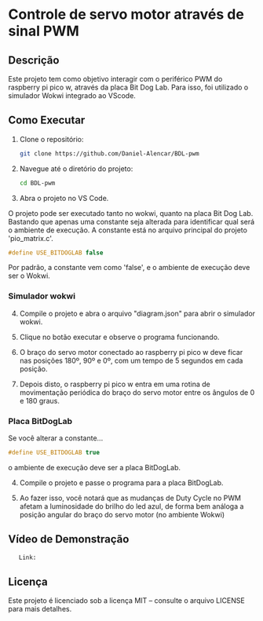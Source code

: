 # Controle de servo motor através de sinal PWM

## Descrição
Este projeto tem como objetivo interagir com o periférico PWM do raspberry pi pico w, através da placa Bit Dog Lab. Para isso, foi utilizado o simulador Wokwi integrado ao VScode.

## Como Executar
1. Clone o repositório:
   ```bash
   git clone https://github.com/Daniel-Alencar/BDL-pwm
   ```
2. Navegue até o diretório do projeto:
   ```bash
   cd BDL-pwm
   ```
3. Abra o projeto no VS Code.

O projeto pode ser executado tanto no wokwi, quanto na placa Bit Dog Lab. Bastando que apenas uma constante seja alterada para identificar qual será o ambiente de execução. A constante está no arquivo principal do projeto 'pio_matrix.c'.

```c
#define USE_BITDOGLAB false
```

Por padrão, a constante vem como 'false', e o ambiente de execução deve ser o Wokwi.

### Simulador wokwi
  
4. Compile o projeto e abra o arquivo "diagram.json" para abrir o simulador wokwi.

5. Clique no botão executar e observe o programa funcionando.

6. O braço do servo motor conectado ao raspberry pi pico w deve ficar nas posições 180º, 90º e 0º, com um tempo de 5 segundos em cada posição.

7. Depois disto, o raspberry pi pico w entra em uma rotina de movimentação periódica do braço do servo motor entre os ângulos de 0 e 180 graus.

### Placa BitDogLab

Se você alterar a constante...
```c
#define USE_BITDOGLAB true
```
o ambiente de execução deve ser a placa BitDogLab.

4. Compile o projeto e passe o programa para a placa BitDogLab.

5. Ao fazer isso, você notará que as mudanças de Duty Cycle no PWM afetam a luminosidade do brilho do led azul, de forma bem análoga a posição angular do braço do servo motor (no ambiente Wokwi) 


## Vídeo de Demonstração
```bash
   Link: 
```

## Licença
Este projeto é licenciado sob a licença MIT – consulte o arquivo LICENSE para mais detalhes.

